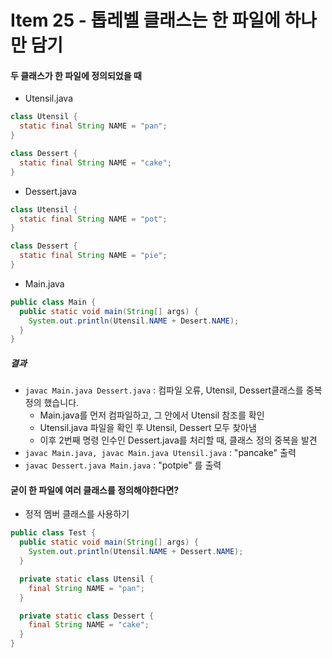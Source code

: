 # Item 25 - 톱레벨 클래스는 한 파일에 하나만 담기

#### 두 클래스가 한 파일에 정의되었을 때

* Utensil.java
```java
class Utensil {
  static final String NAME = "pan";
}

class Dessert {
  static final String NAME = "cake";
}
```

* Dessert.java
```java
class Utensil {
  static final String NAME = "pot";
}

class Dessert {
  static final String NAME = "pie";
}
```

* Main.java
```java
public class Main {
  public static void main(String[] args) {
    System.out.println(Utensil.NAME + Desert.NAME);
  }
}
```

##### 결과
* `javac Main.java Dessert.java` : 컴파일 오류, Utensil, Dessert클래스를 중복 정의 했습니다.
	* Main.java를 먼저 컴파일하고, 그 안에서 Utensil 참조를 확인
	* Utensil.java 파일을 확인 후 Utensil, Dessert 모두 찾아냄
	* 이후 2번째 명령 인수인 Dessert.java를 처리할 때, 클래스 정의 중복을 발견
* `javac Main.java, javac Main.java Utensil.java` : "pancake" 출력
* `javac Dessert.java Main.java` : "potpie" 를 출력

#### 굳이 한 파일에 여러 클래스를 정의해야한다면?
* 정적 멤버 클래스를 사용하기

```java
public class Test {
  public static void main(String[] args) {
    System.out.println(Utensil.NAME + Dessert.NAME);
  }

  private static class Utensil {
    final String NAME = "pan";
  }

  private static class Dessert {
    final String NAME = "cake";
  }
}
```
